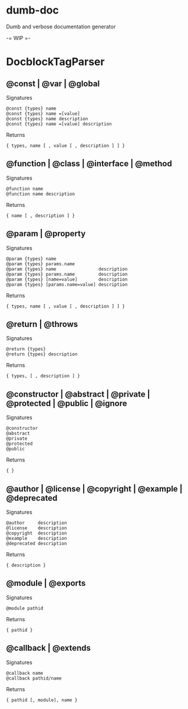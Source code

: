 # dumb-doc

Dumb and verbose documentation generator

-= WIP =-

# DocblockTagParser

## @const | @var | @global

Signatures

```
@const {types} name
@const {types} name =[value]
@const {types} name description
@const {types} name =[value] description
```

Returns

```
{ types, name [ , value [ , description ] ] }
```

## @function | @class | @interface | @method

Signatures

```
@function name
@function name description
```

Returns

```
{ name [ , description ] }
```

## @param | @property

Signatures

```
@param {types} name
@param {types} params.name
@param {types} name                description
@param {types} params.name         description
@param {types} [name=value]        description
@param {types} [params.name=value] description
```

Returns

```
{ types, name [ , value [ , description ] ] }
```

## @return | @throws

Signatures

```
@return {types}
@return {types} description
```

Returns

```
{ types, [ , description ] }
```

## @constructor | @abstract | @private | @protected | @public | @ignore

Signatures

```
@constructor
@abstract
@private
@protected
@public
```

Returns

```
{ }
```

## @author | @license | @copyright | @example | @deprecated

Signatures

```
@author     description
@license    description
@copyright  description
@example    description
@deprecated description
```

Returns

```
{ description }
```

## @module | @exports

Signatures

```
@module pathid
```

Returns

```
{ pathid }
```

## @callback | @extends

Signatures

```
@callback name
@callback pathid/name
```

Returns

```
{ pathid [, module], name }
```
